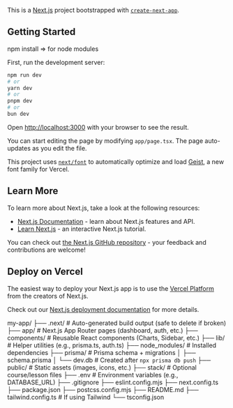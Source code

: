 This is a [Next.js](https://nextjs.org) project bootstrapped with [`create-next-app`](https://nextjs.org/docs/app/api-reference/cli/create-next-app).

## Getting Started

npm install => for node modules

First, run the development server:

```bash
npm run dev
# or
yarn dev
# or
pnpm dev
# or
bun dev
```

Open [http://localhost:3000](http://localhost:3000) with your browser to see the result.

You can start editing the page by modifying `app/page.tsx`. The page auto-updates as you edit the file.

This project uses [`next/font`](https://nextjs.org/docs/app/building-your-application/optimizing/fonts) to automatically optimize and load [Geist](https://vercel.com/font), a new font family for Vercel.

## Learn More

To learn more about Next.js, take a look at the following resources:

- [Next.js Documentation](https://nextjs.org/docs) - learn about Next.js features and API.
- [Learn Next.js](https://nextjs.org/learn) - an interactive Next.js tutorial.

You can check out [the Next.js GitHub repository](https://github.com/vercel/next.js) - your feedback and contributions are welcome!

## Deploy on Vercel

The easiest way to deploy your Next.js app is to use the [Vercel Platform](https://vercel.com/new?utm_medium=default-template&filter=next.js&utm_source=create-next-app&utm_campaign=create-next-app-readme) from the creators of Next.js.

Check out our [Next.js deployment documentation](https://nextjs.org/docs/app/building-your-application/deploying) for more details.


my-app/
├── .next/                # Auto-generated build output (safe to delete if broken)
├── app/                  # Next.js App Router pages (dashboard, auth, etc.)
├── components/           # Reusable React components (Charts, Sidebar, etc.)
├── lib/                  # Helper utilities (e.g., prisma.ts, auth.ts)
├── node_modules/         # Installed dependencies
├── prisma/               # Prisma schema + migrations
│   ├── schema.prisma
│   └── dev.db            # Created after `npx prisma db push`
├── public/               # Static assets (images, icons, etc.)
├── stack/                # Optional course/lesson files
├── .env                  # Environment variables (e.g., DATABASE_URL)
├── .gitignore
├── eslint.config.mjs
├── next.config.ts
├── package.json
├── postcss.config.mjs
├── README.md
├── tailwind.config.ts    # If using Tailwind
└── tsconfig.json


